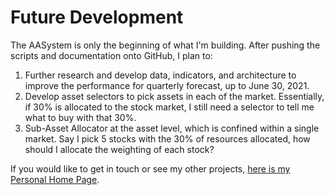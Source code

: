 # **Future Development**

The AASystem is only the beginning of what I'm building. After pushing the scripts and documentation onto GitHub, I plan to:

1. Further research and develop data, indicators, and architecture to improve the performance for quarterly forecast, up to June 30, 2021.
2. Develop asset selectors to pick assets in each of the market. Essentially, if 30% is allocated to the stock market, I still need a selector to tell me what to buy with that 30%.
3. Sub-Asset Allocator at the asset level, which is confined within a single market. Say I pick 5 stocks with the 30% of resources allocated, how should I allocate the weighting of each stock?

If you would like to get in touch or see my other projects, [here is my Personal Home Page](https://ianyu93.github.io/homepage/).